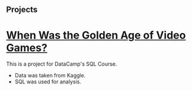 ## Projects

# [When Was the Golden Age of Video Games?](https://github.com/jchiros/video_game_sales.git)

This is a project for DataCamp's SQL Course.

* Data was taken from Kaggle.
* SQL was used for analysis.
